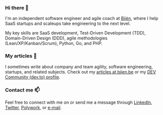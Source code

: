 ### Hi there 👋

I'm an independent software engineer and agile coach at [Bjièn](https://bjien.be/), where I help SaaS startups and scaleups take engineering to the next level.

My key skills are SaaS development, Test-Driven Development (TDD), Domain-Driven Design (DDD), agile methodologies (Lean/XP/Kanban/Scrum), Python, Go, and PHP.

### My articles 📓

I sometimes write about company and team agility, software engineering, startups, and related subjects.
Check out my [articles at bjien.be](https://bjien.be/articles/) or my [DEV Community (dev.to) profile](https://dev.to/dietrich).

### Contact me 📫

Feel free to connect with me on or send me a message through [LinkedIn](https://www.linkedin.com/in/dietrichm/), [Twitter](https://twitter.com/dietr_ch), [Polywork](https://www.polywork.com/dietrich), or [e-mail](https://bjien.be/contact/).

<!--
**dietrichm/dietrichm** is a ✨ _special_ ✨ repository because its `README.md` (this file) appears on your GitHub profile.

Here are some ideas to get you started:

- 🔭 I’m currently working on ...
- 🌱 I’m currently learning ...
- 👯 I’m looking to collaborate on ...
- 🤔 I’m looking for help with ...
- 💬 Ask me about ...
- 📫 How to reach me: ...
- 😄 Pronouns: ...
- ⚡ Fun fact: ...
-->
